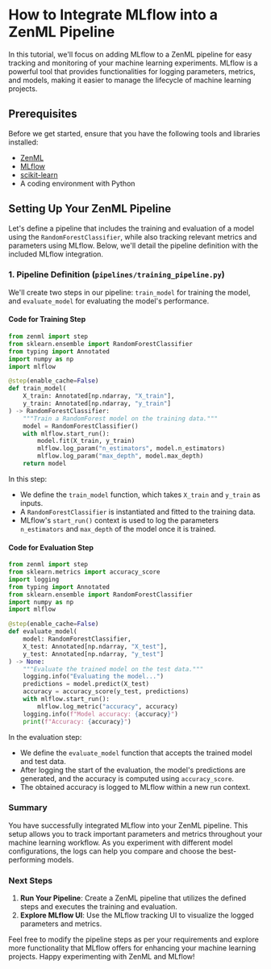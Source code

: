 # How to Integrate MLflow into a ZenML Pipeline

In this tutorial, we'll focus on adding MLflow to a ZenML pipeline for easy tracking and monitoring of your machine learning experiments. MLflow is a powerful tool that provides functionalities for logging parameters, metrics, and models, making it easier to manage the lifecycle of machine learning projects.

## Prerequisites

Before we get started, ensure that you have the following tools and libraries installed:

- [ZenML](https://zenml.io/)
- [MLflow](https://mlflow.org/)
- [scikit-learn](https://scikit-learn.org/)
- A coding environment with Python

## Setting Up Your ZenML Pipeline

Let's define a pipeline that includes the training and evaluation of a model using the `RandomForestClassifier`, while also tracking relevant metrics and parameters using MLflow. Below, we'll detail the pipeline definition with the included MLflow integration.

### 1. Pipeline Definition (`pipelines/training_pipeline.py`)

We'll create two steps in our pipeline: `train_model` for training the model, and `evaluate_model` for evaluating the model's performance.

#### Code for Training Step

```python
from zenml import step
from sklearn.ensemble import RandomForestClassifier
from typing import Annotated
import numpy as np
import mlflow

@step(enable_cache=False)
def train_model(
    X_train: Annotated[np.ndarray, "X_train"],
    y_train: Annotated[np.ndarray, "y_train"]
) -> RandomForestClassifier:
    """Train a RandomForest model on the training data."""
    model = RandomForestClassifier()
    with mlflow.start_run():
        model.fit(X_train, y_train)
        mlflow.log_param("n_estimators", model.n_estimators)
        mlflow.log_param("max_depth", model.max_depth)
    return model
```

In this step:
- We define the `train_model` function, which takes `X_train` and `y_train` as inputs.
- A `RandomForestClassifier` is instantiated and fitted to the training data.
- MLflow's `start_run()` context is used to log the parameters `n_estimators` and `max_depth` of the model once it is trained.

#### Code for Evaluation Step

```python
from zenml import step
from sklearn.metrics import accuracy_score
import logging
from typing import Annotated
from sklearn.ensemble import RandomForestClassifier
import numpy as np
import mlflow

@step(enable_cache=False)
def evaluate_model(
    model: RandomForestClassifier,
    X_test: Annotated[np.ndarray, "X_test"],
    y_test: Annotated[np.ndarray, "y_test"]
) -> None:
    """Evaluate the trained model on the test data."""
    logging.info("Evaluating the model...")
    predictions = model.predict(X_test)
    accuracy = accuracy_score(y_test, predictions)
    with mlflow.start_run():
        mlflow.log_metric("accuracy", accuracy)
    logging.info(f"Model accuracy: {accuracy}")
    print(f"Accuracy: {accuracy}")
```

In the evaluation step:
- We define the `evaluate_model` function that accepts the trained model and test data.
- After logging the start of the evaluation, the model's predictions are generated, and the accuracy is computed using `accuracy_score`.
- The obtained accuracy is logged to MLflow within a new run context.

### Summary

You have successfully integrated MLflow into your ZenML pipeline. This setup allows you to track important parameters and metrics throughout your machine learning workflow. As you experiment with different model configurations, the logs can help you compare and choose the best-performing models.

### Next Steps

1. **Run Your Pipeline**: Create a ZenML pipeline that utilizes the defined steps and executes the training and evaluation.
2. **Explore MLflow UI**: Use the MLflow tracking UI to visualize the logged parameters and metrics.

Feel free to modify the pipeline steps as per your requirements and explore more functionality that MLflow offers for enhancing your machine learning projects. Happy experimenting with ZenML and MLflow!